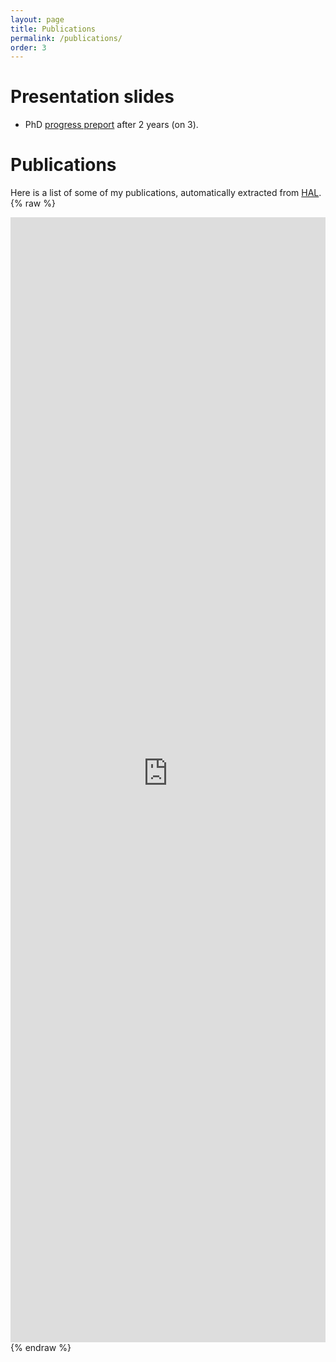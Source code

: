 ```yaml
---
layout: page
title: Publications
permalink: /publications/
order: 3
---
```


Presentation slides
===================
- PhD <a href="https://drive.google.com/file/d/0B-njZxsmwjYNd2UyRVlFV2kyRDA/view?usp=sharing">progress preport</a> after 2 years (on 3).


Publications
============
Here is a list of some of my publications, automatically extracted from [HAL](https://hal.archives-ouvertes.fr/).
{% raw %}
<iframe src="https://haltools.archives-ouvertes.fr/Public/afficheRequetePubli.php?auteur_exp=Elvis%2C+Dohmatob&CB_auteur=oui&CB_titre=oui&CB_article=oui&langue=Anglais&tri_exp=date_publi&ordre_aff=TA&Fen=Aff&css=../css/VisuCondenseSsCadre.css"
 style="width: 100%; border:none" height="1800pt" scrolling="yes">
 &nbsp;
 </iframe>
{% endraw %}


